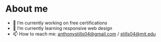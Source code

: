 # About me




- 🔭 I’m currently working on free certifications
- 🌱 I’m currently learning responsive web design
- 📫 How to reach me: anthonystills04@gmail.com / stills04@mit.edu

